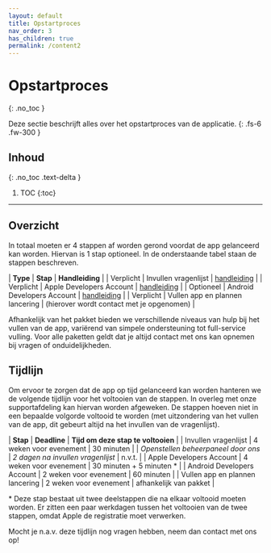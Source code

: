 ```yaml
---
layout: default
title: Opstartproces 
nav_order: 3
has_children: true
permalink: /content2
---
```


# Opstartproces
{: .no_toc }

Deze sectie beschrijft alles over het opstartproces van de applicatie.
{: .fs-6 .fw-300 }

## Inhoud
{: .no_toc .text-delta }

1. TOC
{:toc}

---

## Overzicht
In totaal moeten er 4 stappen af worden gerond voordat de app gelanceerd kan worden. Hiervan is 1 stap optioneel. In de onderstaande tabel staan de stappen beschreven. 

| **Type**	| **Stap**							| **Handleiding**								|
| Verplicht | Invullen vragenlijst 				| [handleiding](docs/startup/questions/) 	|
| Verplicht	| Apple Developers Account 			| [handleiding](docs/startup/invite-apple/) |
| Optioneel | Android Developers Account 		| [handleiding](docs/startup/android-dev/) 	|
| Verplicht	| Vullen app en plannen lancering 	| (hierover wordt contact met je opgenomen)		|

Afhankelijk van het pakket bieden we verschillende niveaus van hulp bij het vullen van de app, variërend van simpele ondersteuning tot full-service vulling. Voor alle paketten geldt dat je altijd contact met ons kan opnemen bij vragen of onduidelijkheden.

## Tijdlijn
Om ervoor te zorgen dat de app op tijd gelanceerd kan worden hanteren we de volgende tijdlijn voor het voltooien van de stappen. In overleg met onze supportafdeling kan hiervan worden afgeweken. De stappen hoeven niet in een bepaalde volgorde voltooid te worden (met uitzondering van het vullen van de app, dit gebeurt altijd na het invullen van de vragenlijst).

| **Stap**								| **Deadline** 			 			| **Tijd om deze stap te voltooien** 	|
| Invullen vragenlijst 					| 4 weken voor evenement 			| 30 minuten 							|
| *Openstellen beheerpaneel door ons* 	| *2 dagen na invullen vragenlijst* | n.v.t. 								|
| Apple Developers Account 				| 4 weken voor evenement 			| 30 minuten + 5 minuten \*				|
| Android Developers Account 			| 2 weken voor evenement 			| 60 minuten 							|
| Vullen app en plannen lancering 		| 2 weken voor evenement 			| afhankelijk van pakket 				|

\* Deze stap bestaat uit twee deelstappen die na elkaar voltooid moeten worden. Er zitten een paar werkdagen tussen het voltooien van de twee stappen, omdat Apple de registratie moet verwerken.

Mocht je n.a.v. deze tijdlijn nog vragen hebben, neem dan contact met ons op!

